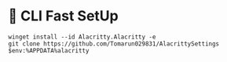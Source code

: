 # 🚀 CLI Fast SetUp
```pwsh
winget install --id Alacritty.Alacritty -e
git clone https://github.com/Tomarun029831/AlacrittySettings $env:%APPDATA%alacritty
```
